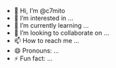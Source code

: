 - 👋 Hi, I’m @c7mito
- 👀 I’m interested in ...
- 🌱 I’m currently learning ...
- 💞️ I’m looking to collaborate on ...
- 📫 How to reach me ...
- 😄 Pronouns: ...
- ⚡ Fun fact: ...

<!---
c7mito/c7mito is a ✨ special ✨ repository because its `README.md` (this file) appears on your GitHub profile.
You can click the Preview link to take a look at your changes.
--->
